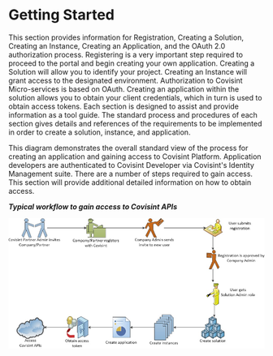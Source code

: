# Getting Started
This section provides information for Registration, Creating a Solution, Creating an Instance, Creating an Application, and the OAuth 2.0 authorization process. 
Registering is a very important step required to proceed to the portal and begin creating your own application. Creating a Solution will allow you to identify your project. Creating an Instance will grant access to the designated environment. Authorization to Covisint Micro-services is based on OAuth. Creating an application within the solution allows you to obtain your client credentials, which in turn is used to obtain access tokens. Each section is designed to assist and provide information as a tool guide. The standard process and procedures of each section gives details and references of the requirements to be implemented in order to create a solution, instance, and application.

This diagram demonstrates the overall standard view of the process for creating an application and gaining access to Covisint Platform. Application developers are authenticated to Covisint Developer via Covisint's Identity Management suite. There are a number of steps required to gain access. This section will provide additional detailed information on how to obtain access.

**_Typical workflow to gain access to Covisint APIs_**

![](get_started.jpg)




